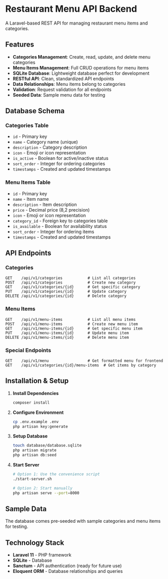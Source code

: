 # Restaurant Menu API Backend

A Laravel-based REST API for managing restaurant menu items and categories.

## Features

- **Categories Management**: Create, read, update, and delete menu categories
- **Menu Items Management**: Full CRUD operations for menu items
- **SQLite Database**: Lightweight database perfect for development
- **RESTful API**: Clean, standardized API endpoints
- **Data Relationships**: Menu items belong to categories
- **Validation**: Request validation for all endpoints
- **Seeded Data**: Sample menu data for testing

## Database Schema

### Categories Table
- `id` - Primary key
- `name` - Category name (unique)
- `description` - Category description
- `icon` - Emoji or icon representation
- `is_active` - Boolean for active/inactive status
- `sort_order` - Integer for ordering categories
- `timestamps` - Created and updated timestamps

### Menu Items Table
- `id` - Primary key
- `name` - Item name
- `description` - Item description
- `price` - Decimal price (8,2 precision)
- `icon` - Emoji or icon representation
- `category_id` - Foreign key to categories table
- `is_available` - Boolean for availability status
- `sort_order` - Integer for ordering items
- `timestamps` - Created and updated timestamps

## API Endpoints

### Categories
```
GET    /api/v1/categories           # List all categories
POST   /api/v1/categories           # Create new category
GET    /api/v1/categories/{id}      # Get specific category
PUT    /api/v1/categories/{id}      # Update category
DELETE /api/v1/categories/{id}      # Delete category
```

### Menu Items
```
GET    /api/v1/menu-items           # List all menu items
POST   /api/v1/menu-items           # Create new menu item
GET    /api/v1/menu-items/{id}      # Get specific menu item
PUT    /api/v1/menu-items/{id}      # Update menu item
DELETE /api/v1/menu-items/{id}      # Delete menu item
```

### Special Endpoints
```
GET    /api/v1/menu                 # Get formatted menu for frontend
GET    /api/v1/categories/{id}/menu-items  # Get items by category
```

## Installation & Setup

1. **Install Dependencies**
   ```bash
   composer install
   ```

2. **Configure Environment**
   ```bash
   cp .env.example .env
   php artisan key:generate
   ```

3. **Setup Database**
   ```bash
   touch database/database.sqlite
   php artisan migrate
   php artisan db:seed
   ```

4. **Start Server**
   ```bash
   # Option 1: Use the convenience script
   ./start-server.sh
   
   # Option 2: Start manually
   php artisan serve --port=8000
   ```

## Sample Data

The database comes pre-seeded with sample categories and menu items for testing.

## Technology Stack

- **Laravel 11** - PHP framework
- **SQLite** - Database
- **Sanctum** - API authentication (ready for future use)
- **Eloquent ORM** - Database relationships and queries
